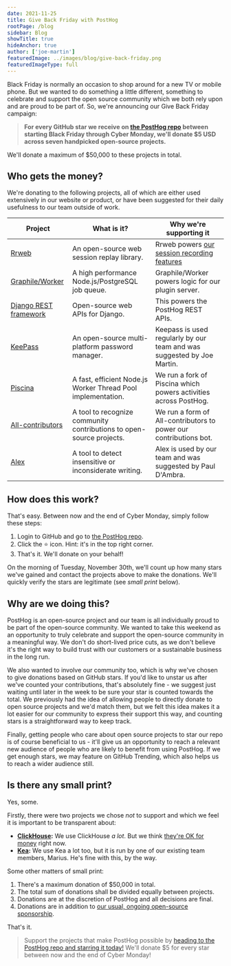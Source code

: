 ```yaml
---
date: 2021-11-25
title: Give Back Friday with PostHog
rootPage: /blog
sidebar: Blog
showTitle: true
hideAnchor: true
author: ['joe-martin']
featuredImage: ../images/blog/give-back-friday.png
featuredImageType: full
---
```


Black Friday is normally an occasion to shop around for a new TV or mobile phone. But we wanted to do something a little different, something to celebrate and support the open source community which we both rely upon and are proud to be part of.  So, we're announcing our Give Back Friday campaign:

> **For every GitHub star we receive on [the PostHog repo](https://github.com/PostHog/posthog) between starting Black Friday through Cyber Monday, we'll donate $5 USD across seven handpicked open-source projects.**

We'll donate a maximum of $50,000 to these projects in total. 

## Who gets the money? 

We're donating to the following projects, all of which are either used extensively in our website or product, or have been suggested for their daily usefulness to our team outside of work. 

| **Project**                                                                | **What is it?**                                                         | **Why we're supporting it**                                                                     |
|--------------------------------------------------------------------------|-----------------------------------------------------------------------|------------------------------------------------------------------------------------------------|
| [Rrweb](https://github.com/rrweb-io/rrweb)                               | An open-source web session replay library.                            | Rrweb powers [our session recording features](https://posthog.com/docs/user-guides/recordings) |
| [Graphile/Worker](https://github.com/graphile/worker)                    | A high performance Node.js/PostgreSQL job queue.                      | Graphile/Worker powers logic for our plugin server.                                            |
| [Django REST framework](https://github.com/encode/django-rest-framework) | Open-source web APIs for Django.                                      | This powers the PostHog REST APIs.                                                             |
| [KeePass](https://keepass.info/donate.html)                              | An open-source multi-platform password manager.                       | Keepass is used regularly by our team and was suggested by Joe Martin.                         |
| [Piscina](https://github.com/piscinajs/piscina)                          | A fast, efficient Node.js Worker Thread Pool implementation.          | We run a fork of Piscina which powers activities across PostHog.                               |
| [All-contributors](https://github.com/all-contributors/all-contributors) | A tool to recognize community contributions to open-source projects.  | We run a form of All-contributors to power our contributions bot.                              |
| [Alex](https://github.com/get-alex/alex)             | A tool to detect insensitive or inconsiderate writing.                | Alex is used by our team and was suggested by Paul D'Ambra.                                    |

## How does this work?

That's easy. Between now and the end of Cyber Monday, simply follow these steps:

1. Login to GitHub and go to [the PostHog repo](https://github.com/PostHog/posthog).
2. Click the ⭐️ icon. Hint: it's in the top right corner.
3. That's it. We'll donate on your behalf!

On the morning of Tuesday, November 30th, we'll count up how many stars we've gained and contact the projects above to make the donations. We'll quickly verify the stars are legitimate (see <em>small print</em> below).

## Why are we doing this?

PostHog is an open-source project and our team is all individually proud to be part of the open-source community. We wanted to take this weekend as an opportunity to truly celebrate and support the open-source community in a meaningful way. We don't do short-lived price cuts, as we don't believe it's the right way to build trust with our customers or a sustainable business in the long run.

We also wanted to involve our community too, which is why we've chosen to give donations based on GitHub stars. If you'd like to unstar us after we've counted your contributions, that's absolutely fine - we suggest just waiting until later in the week to be sure your star is counted towards the total. We previously had the idea of allowing people to directly donate to open source projects and we'd match them, but we felt this idea makes it a lot easier for our community to express their support this way, and counting stars is a straightforward way to keep track. 

Finally, getting people who care about open source projects to star our repo is of course beneficial to us - it'll give us an opportunity to reach a relevant new audience of people who are likely to benefit from using PostHog. If we get enough stars, we may feature on GitHub Trending, which also helps us to reach a wider audience still. 

## Is there any small print?

Yes, some.

Firstly, there were two projects we chose _not_ to support and which we feel it is important to be transparent about:

- **[ClickHouse](https://github.com/ClickHouse):** We use ClickHouse _a lot_. But we think [they're OK for money](https://uk.finance.yahoo.com/news/clickhouse-raises-250m-series-b-140000178.html?guccounter=1&guce_referrer=aHR0cHM6Ly9kdWNrZHVja2dvLmNvbS8&guce_referrer_sig=AQAAAE-ii8UrZj10_InIQuIXQaVVpXMUZFq_hGhLr5Nh-plFNGhlJU8KfFuvv0vwF-dJAwYLMNg01nmNWJS5YycYfL9tKRx7JvWpx31j7TSosATyCMKLnzoib5yh-T7zGn2lxVHmFTkWZ1tyiwcxVEVnbZBKTXX5DCzI0x0h57EkiSnp) right now. 
- **[Kea](https://github.com/keajs/kea):** We use Kea a lot too, but it is run by one of our existing team members, Marius. He's fine with this, by the way. 

Some other matters of small print:

1. There's a maximum donation of $50,000 in total. 
2. The total sum of donations shall be divided equally between projects. 
3. Donations are at the discretion of PostHog and all decisions are final. 
4. Donations are in addition to [our usual, ongoing open-source sponsorship](https://posthog.com/handbook/growth/marketing/open-source-sponsorship).

That's it. 

> Support the projects that make PostHog possible by [heading to the PostHog repo and starring it today!](https://github.com/PostHog/posthog) We'll donate $5 for every star between now and the end of Cyber Monday!




 
